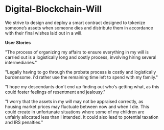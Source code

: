 # Digital-Blockchain-Will


We strive to design and deploy a smart contract designed to tokenize someone’s assets when someone dies and distribute them in accordance with their final wishes laid out in a will.

**User Stories**

"The process of organizing my affairs to ensure everything in my will is carried out is a logistically long and costly process, involving hiring several intermediaries."

"Legally having to go through the probate process is costly and logistically burdensome. i'd rather use the remaining time left to spend with my family."

"I hope my descendants don't end up finding out who's getting what, as this could foster feelings of resentment and jealousy." 

"I worry that the assets in my will may not be appraised correctly, as housing market prices may fluctuate between now and when I die. This could create in unfortunate situations where some of my children are unfairly allocated less than I intended. It could also lead to potential taxation and IRS penalties."
